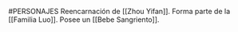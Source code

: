 #PERSONAJES
Reencarnación de [[Zhou Yifan]].
Forma parte de la [[Familia Luo]].
Posee un [[Bebe Sangriento]].

